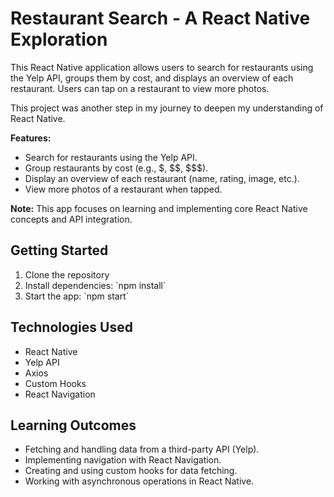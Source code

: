 # Restaurant Search - A React Native Exploration

This React Native application allows users to search for restaurants using the Yelp API, groups them by cost, and displays an overview of each restaurant. Users can tap on a restaurant to view more photos.

This project was another step in my journey to deepen my understanding of React Native.

**Features:**

*   Search for restaurants using the Yelp API.
*   Group restaurants by cost (e.g., \$, \$\$, \$\$\$).
*   Display an overview of each restaurant (name, rating, image, etc.).
*   View more photos of a restaurant when tapped.

**Note:** This app focuses on learning and implementing core React Native concepts and API integration.

## Getting Started

1.  Clone the repository
2.  Install dependencies: \`npm install\`
3.  Start the app: \`npm start\`

## Technologies Used

*   React Native
*   Yelp API
*   Axios
*   Custom Hooks
*   React Navigation

## Learning Outcomes

*   Fetching and handling data from a third-party API (Yelp).
*   Implementing navigation with React Navigation.
*   Creating and using custom hooks for data fetching.
*   Working with asynchronous operations in React Native.

